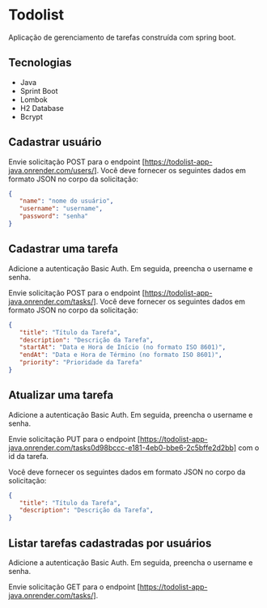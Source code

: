 # Todolist 

Aplicação de gerenciamento de tarefas construída com spring boot.

## Tecnologias
- Java
- Sprint Boot
- Lombok
- H2 Database
- Bcrypt

## Cadastrar usuário

Envie solicitação POST para o endpoint [https://todolist-app-java.onrender.com/users/]. 
Você deve fornecer os seguintes dados em formato JSON no corpo da solicitação:

```json
{
   "name": "nome do usuário",
   "username": "username",
   "password": "senha"
}

```

## Cadastrar uma tarefa

Adicione a autenticação Basic Auth. 
Em seguida, preencha o username e senha.

Envie solicitação POST para o endpoint [https://todolist-app-java.onrender.com/tasks/]. 
Você deve fornecer os seguintes dados em formato JSON no corpo da solicitação:

```json
{
   "title": "Título da Tarefa",
   "description": "Descrição da Tarefa",
   "startAt": "Data e Hora de Início (no formato ISO 8601)",
   "endAt": "Data e Hora de Término (no formato ISO 8601)",
   "priority": "Prioridade da Tarefa"
}

```

## Atualizar uma tarefa

Adicione a autenticação Basic Auth. 
Em seguida, preencha o username e senha.

Envie solicitação PUT para o endpoint [https://todolist-app-java.onrender.com/tasks0d98bccc-e181-4eb0-bbe6-2c5bffe2d2bb] com o id da tarefa. 

Você deve fornecer os seguintes dados em formato JSON no corpo da solicitação:

```json
{
   "title": "Título da Tarefa",
   "description": "Descrição da Tarefa",
}

```

## Listar tarefas cadastradas por usuários

Adicione a autenticação Basic Auth. 
Em seguida, preencha o username e senha.

Envie solicitação GET para o endpoint [https://todolist-app-java.onrender.com/tasks/]. 


